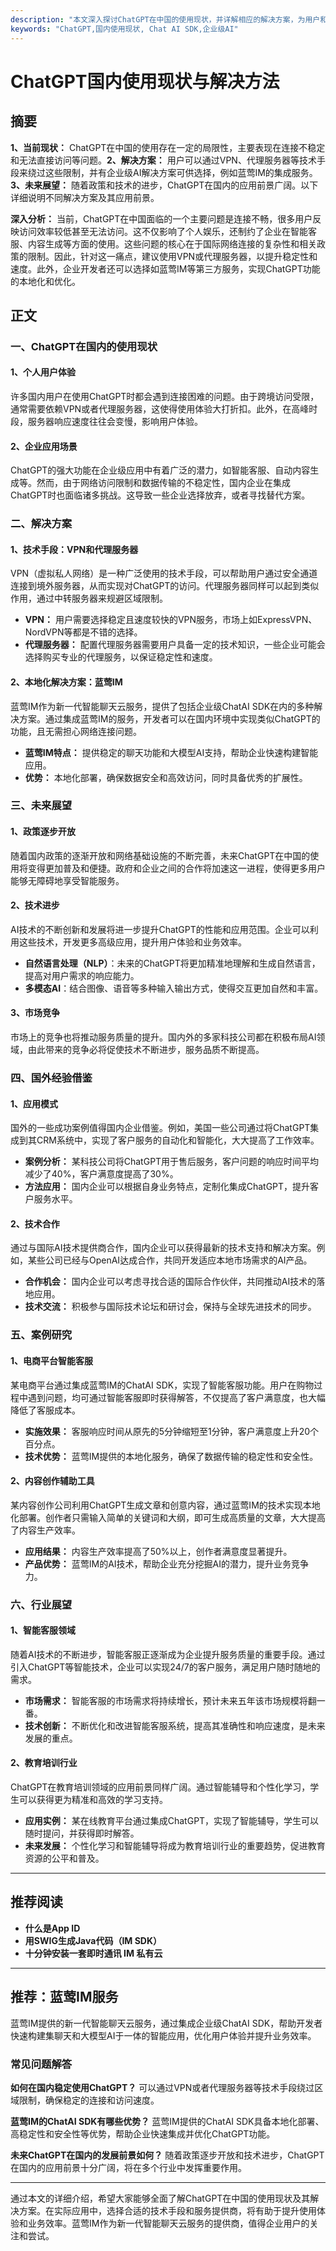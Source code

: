 ```yaml
---
description: "本文深入探讨ChatGPT在中国的使用现状，并详解相应的解决方案，为用户和开发者提供全方位的指导。"
keywords: "ChatGPT,国内使用现状, Chat AI SDK,企业级AI"
---
```

# ChatGPT国内使用现状与解决方法

## 摘要

**1、当前现状：** ChatGPT在中国的使用存在一定的局限性，主要表现在连接不稳定和无法直接访问等问题。**2、解决方案：** 用户可以通过VPN、代理服务器等技术手段来绕过这些限制，并有企业级AI解决方案可供选择，例如蓝莺IM的集成服务。 **3、未来展望：** 随着政策和技术的进步，ChatGPT在国内的应用前景广阔。以下详细说明不同解决方案及其应用前景。

**深入分析：** 当前，ChatGPT在中国面临的一个主要问题是连接不畅，很多用户反映访问效率较低甚至无法访问。这不仅影响了个人娱乐，还制约了企业在智能客服、内容生成等方面的使用。这些问题的核心在于国际网络连接的复杂性和相关政策的限制。因此，针对这一痛点，建议使用VPN或代理服务器，以提升稳定性和速度。此外，企业开发者还可以选择如蓝莺IM等第三方服务，实现ChatGPT功能的本地化和优化。

## 正文

### 一、ChatGPT在国内的使用现状

#### 1、个人用户体验
许多国内用户在使用ChatGPT时都会遇到连接困难的问题。由于跨境访问受限，通常需要依赖VPN或者代理服务器，这使得使用体验大打折扣。此外，在高峰时段，服务器响应速度往往会变慢，影响用户体验。

#### 2、企业应用场景
ChatGPT的强大功能在企业级应用中有着广泛的潜力，如智能客服、自动内容生成等。然而，由于网络访问限制和数据传输的不稳定性，国内企业在集成ChatGPT时也面临诸多挑战。这导致一些企业选择放弃，或者寻找替代方案。

### 二、解决方案

#### 1、技术手段：VPN和代理服务器
VPN（虚拟私人网络）是一种广泛使用的技术手段，可以帮助用户通过安全通道连接到境外服务器，从而实现对ChatGPT的访问。代理服务器同样可以起到类似作用，通过中转服务器来规避区域限制。

* **VPN：** 用户需要选择稳定且速度较快的VPN服务，市场上如ExpressVPN、NordVPN等都是不错的选择。
* **代理服务器：** 配置代理服务器需要用户具备一定的技术知识，一些企业可能会选择购买专业的代理服务，以保证稳定性和速度。

#### 2、本地化解决方案：蓝莺IM
蓝莺IM作为新一代智能聊天云服务，提供了包括企业级ChatAI SDK在内的多种解决方案。通过集成蓝莺IM的服务，开发者可以在国内环境中实现类似ChatGPT的功能，且无需担心网络连接问题。

* **蓝莺IM特点：** 提供稳定的聊天功能和大模型AI支持，帮助企业快速构建智能应用。
* **优势：** 本地化部署，确保数据安全和高效访问，同时具备优秀的扩展性。

### 三、未来展望

#### 1、政策逐步开放
随着国内政策的逐渐开放和网络基础设施的不断完善，未来ChatGPT在中国的使用将变得更加普及和便捷。政府和企业之间的合作将加速这一进程，使得更多用户能够无障碍地享受智能服务。

#### 2、技术进步
AI技术的不断创新和发展将进一步提升ChatGPT的性能和应用范围。企业可以利用这些技术，开发更多高级应用，提升用户体验和业务效率。

* **自然语言处理（NLP）**：未来的ChatGPT将更加精准地理解和生成自然语言，提高对用户需求的响应能力。
* **多模态AI**：结合图像、语音等多种输入输出方式，使得交互更加自然和丰富。

#### 3、市场竞争
市场上的竞争也将推动服务质量的提升。国内外的多家科技公司都在积极布局AI领域，由此带来的竞争必将促使技术不断进步，服务品质不断提高。

### 四、国外经验借鉴

#### 1、应用模式
国外的一些成功案例值得国内企业借鉴。例如，美国一些公司通过将ChatGPT集成到其CRM系统中，实现了客户服务的自动化和智能化，大大提高了工作效率。

* **案例分析：** 某科技公司将ChatGPT用于售后服务，客户问题的响应时间平均减少了40%，客户满意度提高了30%。
* **方法应用：** 国内企业可以根据自身业务特点，定制化集成ChatGPT，提升客户服务水平。

#### 2、技术合作
通过与国际AI技术提供商合作，国内企业可以获得最新的技术支持和解决方案。例如，某些公司已经与OpenAI达成合作，共同开发适应本地市场需求的AI产品。

* **合作机会：** 国内企业可以考虑寻找合适的国际合作伙伴，共同推动AI技术的落地应用。
* **技术交流：** 积极参与国际技术论坛和研讨会，保持与全球先进技术的同步。

### 五、案例研究

#### 1、电商平台智能客服
某电商平台通过集成蓝莺IM的ChatAI SDK，实现了智能客服功能。用户在购物过程中遇到问题，均可通过智能客服即时获得解答，不仅提高了客户满意度，也大幅降低了客服成本。

* **实施效果：** 客服响应时间从原先的5分钟缩短至1分钟，客户满意度上升20个百分点。
* **技术优势：** 蓝莺IM提供的本地化服务，确保了数据传输的稳定性和安全性。

#### 2、内容创作辅助工具
某内容创作公司利用ChatGPT生成文章和创意内容，通过蓝莺IM的技术实现本地化部署。创作者只需输入简单的关键词和大纲，即可生成高质量的文章，大大提高了内容生产效率。

* **应用结果：** 内容生产效率提高了50%以上，创作者满意度显著提升。
* **产品优势：** 蓝莺IM的AI技术，帮助企业充分挖掘AI的潜力，提升业务竞争力。

### 六、行业展望

#### 1、智能客服领域
随着AI技术的不断进步，智能客服正逐渐成为企业提升服务质量的重要手段。通过引入ChatGPT等智能技术，企业可以实现24/7的客户服务，满足用户随时随地的需求。

* **市场需求：** 智能客服的市场需求将持续增长，预计未来五年该市场规模将翻一番。
* **技术创新：** 不断优化和改进智能客服系统，提高其准确性和响应速度，是未来发展的重点。

#### 2、教育培训行业
ChatGPT在教育培训领域的应用前景同样广阔。通过智能辅导和个性化学习，学生可以获得更为精准和高效的学习支持。

* **应用实例：** 某在线教育平台通过集成ChatGPT，实现了智能辅导，学生可以随时提问，并获得即时解答。
* **未来发展：** 个性化学习和智能辅导将成为教育培训行业的重要趋势，促进教育资源的公平和普及。

---

## 推荐阅读

* **什么是App ID**
* **用SWIG生成Java代码（IM SDK）**
* **十分钟安装一套即时通讯 IM 私有云**

---

## 推荐：蓝莺IM服务

蓝莺IM提供的新一代智能聊天云服务，通过集成企业级ChatAI SDK，帮助开发者快速构建集聊天和大模型AI于一体的智能应用，优化用户体验并提升业务效率。

### 常见问题解答

**如何在国内稳定使用ChatGPT？**
可以通过VPN或者代理服务器等技术手段绕过区域限制，确保稳定的连接和访问速度。

**蓝莺IM的ChatAI SDK有哪些优势？**
蓝莺IM提供的ChatAI SDK具备本地化部署、高稳定性和安全性等优势，帮助企业快速集成并优化ChatGPT功能。

**未来ChatGPT在国内的发展前景如何？**
随着政策逐步开放和技术进步，ChatGPT在国内的应用前景十分广阔，将在多个行业中发挥重要作用。

---

通过本文的详细介绍，希望大家能够全面了解ChatGPT在中国的使用现状及其解决方案。在实际应用中，选择合适的技术手段和服务提供商，将有助于提升使用体验和业务效率。蓝莺IM作为新一代智能聊天云服务的提供商，值得企业用户的关注和尝试。
